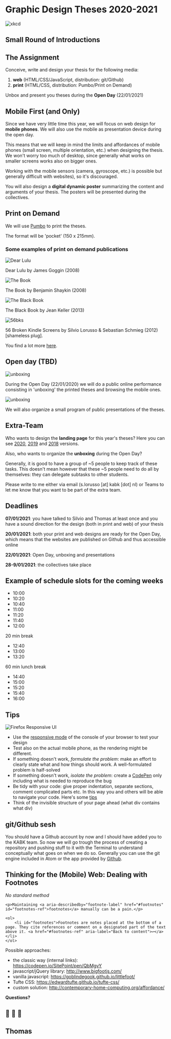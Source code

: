 # Graphic Design Theses 2020-2021

![xkcd](thesis_defense_2x.png)

## Small Round of Introductions

## The Assignment

Conceive, write and design your thesis for the following media:

1. **web** (HTML/CSS/JavaScript, distribution: git/Github)
2. **print** (HTML/CSS, distribution: Pumbo/Print on Demand)

Unbox and present you theses during the **Open Day** (22/01/2021)

## Mobile First (and Only)

Since we have very little time this year, we will focus on web design for **mobile phones**. We will also use the mobile as presentation device during the open day.

This means that we will keep in mind the limits and affordances of mobile phones (small screen, multiple orientation, etc.) when designing the thesis. We won't worry too much of desktop, since generally what works on smaller screens works also on bigger ones.

Working with the mobile sensors (camera, gyroscope, etc.) is possible but generally difficult with websites), so it's discouraged.

You will also design a **digital dynamic poster** summarizing the content and arguments of your thesis. The posters will be presented during the collectives.

## Print on Demand

We will use [Pumbo](https://www.pumbo.nl/kosten/boek-maken/drukken-in-grote-oplage/paperback) to print the theses.

The format will be 'pocket' (150 x 215mm).

### Some examples of print on demand publications

![Dear Lulu](http://p-dpa.net/wp-content/uploads/2015/03/IMG_2180-1024x770.jpg)

Dear Lulu by James Goggin (2008)

![The Book](http://p-dpa.net/wp-content/uploads/2015/03/IMG_4321-silo-edit-800.jpg)

The Book by Benjamin Shaykin (2008)

![The Black Book](http://p-dpa.net/wp-content/uploads/2015/03/IMG_1903-1024x768.jpg)

The Black Book by Jean Keller (2013)

![56bks](https://silviolorusso.com/wp-content/uploads/2019/02/56-Broken-Kindle-Screens_Silvio_Lorusso-Sebastian-Schmieg-02-1400x933.jpg)

56 Broken Kindle Screens by Silvio Lorusso & Sebastian Schmieg (2012) [shameless plug].

You find a lot more [here](http://p-dpa.net/tech/pod/).

## Open day (TBD)

![unboxing](unboxing.jpg)

During the Open Day (22/01/2020) we will do a public online performance consisting in 'unboxing' the printed theses and browsing the mobile ones.

![unboxing](unboxing-2.png)

We will also organize a small program of public presentations of the theses.

## Extra-Team

Who wants to design the **landing page** for this year's theses? Here you can see [2020](https://kabk.github.io/go-theses-20/), [2019](https://kabk.github.io/go-theses-19/) and [2018](https://kabk.github.io/go-theses-18/) versions.

Also, who wants to organize the **unboxing** during the Open Day?

Generally, it is good to have a group of ~5 people to keep track of these tasks. This doesn't mean however that these ~5 people need to do all by themselves: they can delegate subtasks to other students.

Please write to me either via email (s.lorusso [at] kabk [dot] nl) or Teams to let me know that you want to be part of the extra team.

## Deadlines

**07/01/2021**: you have talked to Silvio and Thomas at least once and you have a sound direction for the design (both in print and web) of your thesis

**20/01/2021**: both your print and web designs are ready for the Open Day, which means that the websites are published on Github and thus accessible online

**22/01/2021**: Open Day, unboxing and presentations

**28-9/01/2021**: the collectives take place

## Example of schedule slots for the coming weeks

- 10:00 
- 10:20
- 10:40
- 11:00
- 11:20
- 11:40
- 12:00

20 min break

- 12:40
- 13:00
- 13:20

60 min lunch break

- 14:40
- 15:00
- 15:20
- 15:40
- 16:00



## Tips

![Firefox Responsive UI](responsive_ui.png)

- Use the [responsive mode](https://developer.mozilla.org/en-US/docs/Tools/Responsive_Design_Mode) of the console of your browser to test your design
- Test also on the actual mobile phone, as the rendering might be different.
- If something doesn't work, *formulate the problem*: make an effort to clearly state what and how things should work. A well-formulated problem is half-solved 
- If something doesn't work, *isolate the problem*: create a [CodePen](https://codepen.io/#) only including what is needed to reproduce the bug
- Be tidy with your code: give proper indentation, separate sections, comment complicated parts etc. In this way you and others will be able to navigate your code. Here's some [tips](https://code.tutsplus.com/tutorials/top-15-best-practices-for-writing-super-readable-code--net-8118)
- Think of the invisible structure of your page ahead (what div contains what div)

## git/Github sesh

You should have a Github account by now and I should have added you to the KABK team. So now we will go trough the process of creating a repository and pushing stuff to it with the Terminal to understand conceptually what goes on when we do so. Generally you can use the git engine included in Atom or the app provided by [Github](https://desktop.github.com/).

## Thinking for the (Mobile) Web: Dealing with Footnotes

_No standard method_

	<p>Maintaining <a aria-describedby="footnote-label" href="#footnotes" id="footnotes-ref">footnotes</a> manually can be a pain.</p>
	
	<ol>
  		<li id="footnotes">Footnotes are notes placed at the bottom of a page. They cite references or comment on a designated part of the text above it. <a href="#footnotes-ref" aria-label="Back to content">↩</a></li>
	</ol>

Possible approaches: 

- the classic way (internal links): https://codepen.io/SitePoint/pen/QbMgvY
- javascript/jQuery library: http://www.bigfootjs.com/
- vanilla javascript: https://goblindegook.github.io/littlefoot/
- Tufte CSS: https://edwardtufte.github.io/tufte-css/ 
- custom solution: http://contemporary-home-computing.org/affordance/

**Questions?**

## 🍔 🍔 🍔

## Thomas
